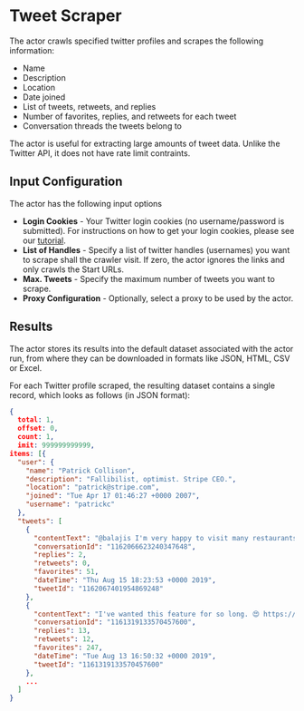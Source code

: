 # Tweet Scraper

The actor crawls specified twitter profiles and scrapes the following information:

- Name
- Description
- Location
- Date joined
- List of tweets, retweets, and replies
- Number of favorites, replies, and retweets for each tweet
- Conversation threads the tweets belong to

The actor is useful for extracting large amounts of tweet data. Unlike the Twitter API, it does not have rate limit contraints. 

## Input Configuration

The actor has the following input options

- **Login Cookies** - Your Twitter login cookies (no username/password is submitted). For instructions on how to get your login cookies, please see our [tutorial](https://apify.com/help-dev/en/articles/1444249-log-in-to-website-by-transferring-cookies-from-web-browser).
- **List of Handles** - Specify a list of twitter handles (usernames) you want to scrape
  shall the crawler visit. If zero, the actor ignores the links and only crawls the Start URLs.
- **Max. Tweets** - Specify the maximum number of tweets you want to scrape.
- **Proxy Configuration** - Optionally, select a proxy to be used by the actor.

## Results

The actor stores its results into the default dataset associated with the actor run,
from where they can be downloaded in formats like JSON, HTML, CSV or Excel.

For each Twitter profile scraped, the resulting dataset contains a single record, which looks as follows (in JSON format):

```json
{
  total: 1,
  offset: 0,
  count: 1,
  imit: 999999999999,
items: [{
  "user": {
    "name": "Patrick Collison",
    "description": "Fallibilist, optimist. Stripe CEO.",
    "location": "patrick@stripe.com",
    "joined": "Tue Apr 17 01:46:27 +0000 2007",
    "username": "patrickc"
  },
  "tweets": [
    {
      "contentText": "@balajis I'm very happy to visit many restaurants that I suspect are not particularly good businesses.",
      "conversationId": "1162066623240347648",
      "replies": 2,
      "retweets": 0,
      "favorites": 51,
      "dateTime": "Thu Aug 15 18:23:53 +0000 2019",
      "tweetId": "1162067401954869248"
    },
    {
      "contentText": "I've wanted this feature for so long. 😍 https://t.co/jspRvv8wDD https://t.co/Q0gRwwIGYd https://t.co/k30UK0hvdc",
      "conversationId": "1161319133570457600",
      "replies": 13,
      "retweets": 12,
      "favorites": 247,
      "dateTime": "Tue Aug 13 16:50:32 +0000 2019",
      "tweetId": "1161319133570457600"
    },
    ...
  ]
}
```
